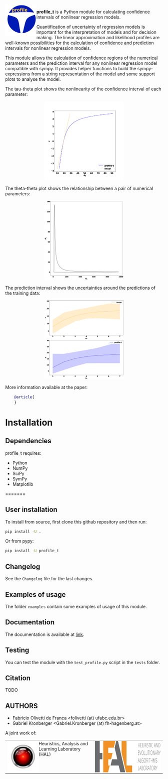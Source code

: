 <img src="figs/logo.svg" width="100" height="100" align="left">

**profile_t** is a Python module for calculating confidence intervals of nonlinear regression models.

Quantification of uncertainty of regression models is important for the interpretation of models and for decision making. The linear approximation and likelihood profiles are well-known possibilities for the calculation of confidence and prediction intervals for nonlinear regression models.

This module allows the calculation of confidence regions of the numerical parameters and the prediction interval for any nonlinear regression model compatible with sympy. It provides helper functions to build the sympy-expressions from a string representation of the model and some support plots to analyse the model.

The tau-theta plot shows the nonlinearity of the confidence interval of each parameter:

<p align="center">
<img src="figs/BOD_tau_theta_0.png" width="50%" height="50%">
</p>

The theta-theta plot shows the relationship between a pair of numerical parameters:

<p align="center">
<img src="figs/BOD_theta_theta.png" width="50%" height="50%">
</p>

The prediction interval shows the uncertainties around the predictions of the training data:

<p align="center">
<img src="figs/BOD_predictions.png" width="50%" height="50%">
</p>

More information available at the paper:

```bibtex
    @article{
    }
```


# Installation

## Dependencies

profile_t requires:

- Python
- NumPy
- SciPy
- SymPy
- Matplotlib

=======

## User installation

To install from source, first clone this github repository and then run:

```bash
pip install -U .
```

Or from pypy:

```bash
pip install -U profile_t
```

## Changelog

See the `Changelog` file for the last changes.

## Examples of usage

The folder `examples` contain some examples of usage of this module.

## Documentation

The documentation is available at [link](link).

## Testing

You can test the module with the `test_profile.py` script in the `tests` folder.

## Citation

TODO

## AUTHORS

- Fabricio Olivetti de Franca <folivetti (at) ufabc.edu.br>
- Gabriel Kronberger <Gabriel.Kronberger (at) fh-hagenberg.at>

A joint work of:

<table border="0">
 <tr>
    <td><img src="figs/hal.svg" height="100" align="left"> Heuristics, Analysis and Learning Laboratory (HAL)</td>
    <td><img src="figs/HEAL.png" height="100" align="left"></td>
 </tr>
</table>